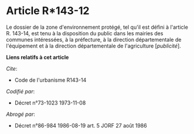 # Article R*143-12

Le dossier de la zone d'environnement protégé, tel qu'il est défini à l'article R. 143-14, est tenu à la disposition du
public dans les mairies des communes intéressées, à la préfecture, à la direction départementale de l'équipement et à la
direction départementale de l'agriculture [*publicité*].

**Liens relatifs à cet article**

_Cite_:

  - Code de l'urbanisme R143-14

_Codifié par_:

  - Décret n°73-1023 1973-11-08

_Abrogé par_:

  - Décret n°86-984 1986-08-19 art. 5 JORF 27 août 1986
